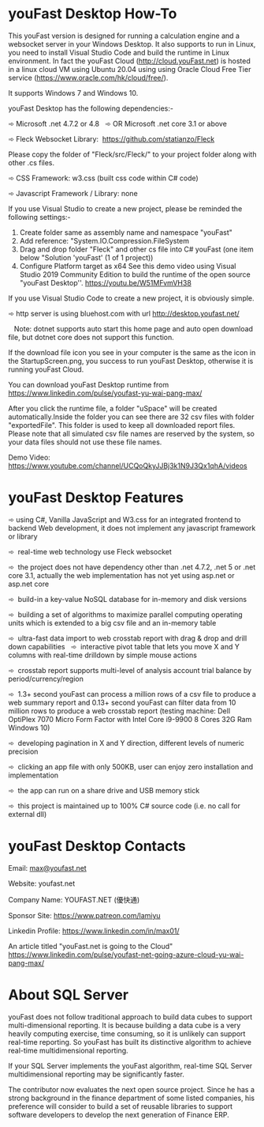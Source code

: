 # youFast Desktop How-To
This youFast version is designed for running a calculation engine and a websocket server in your Windows Desktop. It also supports to run in Linux, you need to install Visual Studio Code and build the runtime in Linux environment. In fact the youFast Cloud (http://cloud.youFast.net) is hosted in a linux cloud VM using Ubuntu 20.04 using using Oracle Cloud Free Tier service (https://www.oracle.com/hk/cloud/free/).

It supports Windows 7 and Windows 10.

youFast Desktop has the following dependencies:-

➾ Microsoft .net 4.7.2 or 4.8  
➾ OR Microsoft .net core 3.1 or above

➾ Fleck Websocket Library:  https://github.com/statianzo/Fleck

Please copy the folder of "Fleck/src/Fleck/" to your project folder along with other .cs files.

➾ CSS Framework: w3.css (built css code within C# code)

➾ Javascript Framework / Library: none

If you use Visual Studio to create a new project, please be reminded the following settings:-
1) Create folder same as assembly name and namespace "youFast"
2) Add reference: "System.IO.Compression.FileSystem
3) Drag and drop folder "Fleck" and other cs file into C# youFast (one item below "Solution 'youFast' (1 of 1 project))
4) Configure Platform target as x64
See this demo video using Visual Studio 2019 Community Edition to build the runtime of the open source "youFast Desktop''. https://youtu.be/W51MFvmVH38

If you use Visual Studio Code to create a new project, it is obviously simple.

➾ http server is using bluehost.com with url http://desktop.youfast.net/

   Note: dotnet supports auto start this home page and auto open download file, but dotnet core does not support this function.

If the download file icon you see in your computer is the same as the icon in the StartupScreen.png, you success to run youFast Desktop, otherwise it is running youFast Cloud.

You can download youFast Desktop runtime from https://www.linkedin.com/pulse/youfast-yu-wai-pang-max/

After you click the runtime file, a folder "uSpace" will be created automatically.Inside the folder you can see there are 32 csv files with folder "exportedFile". This folder is used to keep all downloaded report files. Please note that all simulated csv file names are reserved by the system, so your data files should not use these file names.

Demo Video: https://www.youtube.com/channel/UCQoQkyJJBj3k1N9J3Qx1qhA/videos

# youFast Desktop Features

➾  using C#, Vanilla JavaScript and W3.css for an integrated frontend to backend Web development, it does not implement any javascript framework or library

➾  real-time web technology use Fleck websocket

➾  the project does not have dependency other than .net 4.7.2, .net 5 or .net core 3.1, actually the web implementation has not yet using asp.net or asp.net core

➾  build-in a key-value NoSQL database for in-memory and disk versions

➾  building a set of algorithms to maximize parallel computing operating units which is extended to a big csv file and an in-memory table

➾  ultra-fast data import to web crosstab report with drag & drop and drill down capabilities
 
➾  interactive pivot table that lets you move X and Y columns with real-time drilldown by simple mouse actions

➾  crosstab report supports multi-level of analysis account trial balance by period/currency/region

➾  1.3+ second youFast can process a million rows of a csv file to produce a web summary report and 0.13+ second youFast can filter data from 10 million rows to produce a web crosstab report (testing machine: Dell OptiPlex 7070 Micro Form Factor with Intel Core i9-9900 8 Cores 32G Ram Windows 10)

➾  developing pagination in X and Y direction, different levels of numeric precision

➾  clicking an app file with only 500KB, user can enjoy zero installation and implementation

➾  the app can run on a share drive and USB memory stick

➾  this project is maintained up to 100% C# source code (i.e. no call for external dll)

# youFast Desktop Contacts

Email: max@youfast.net

Website: youfast.net

Company Name: YOUFAST.NET (優快通)

Sponsor Site: https://www.patreon.com/lamiyu

Linkedin Profile: https://www.linkedin.com/in/max01/

An article titled "youFast.net is going to the Cloud" https://www.linkedin.com/pulse/youfast-net-going-azure-cloud-yu-wai-pang-max/

# About SQL Server

youFast does not follow traditional approach to build data cubes to support multi-dimensional reporting. It is because building a data cube is a very heavily computing exercise, time consuming, so it is unlikely can support real-time reporting. So youFast has built its distinctive algorithm to achieve real-time multidimensional reporting. 

If your SQL Server implements the youFast algorithm, real-time SQL Server multidimensional reporting may be significantly faster.

The contributor now evaluates the next open source project. Since he has a strong background in the finance department of some listed companies, his preference will consider to build a set of reusable libraries to support software developers to develop the next generation of Finance ERP.
